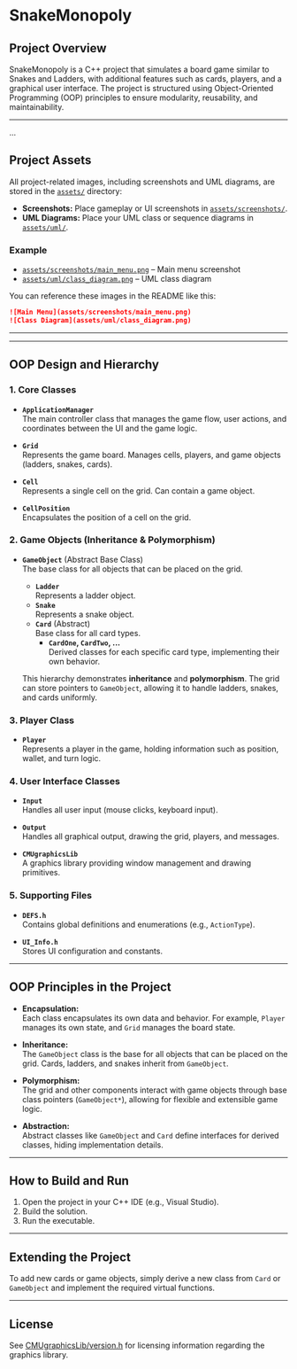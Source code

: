 # SnakeMonopoly

## Project Overview

SnakeMonopoly is a C++ project that simulates a board game similar to Snakes and Ladders, with additional features such as cards, players, and a graphical user interface. The project is structured using Object-Oriented Programming (OOP) principles to ensure modularity, reusability, and maintainability.

---

...

## Project Assets

All project-related images, including screenshots and UML diagrams, are stored in the [`assets/`](assets) directory:

- **Screenshots:** Place gameplay or UI screenshots in [`assets/screenshots/`](assets/screenshots).
- **UML Diagrams:** Place your UML class or sequence diagrams in [`assets/uml/`](assets/uml).

### Example

- [`assets/screenshots/main_menu.png`](assets/screenshots/main_menu.png) – Main menu screenshot
- [`assets/uml/class_diagram.png`](assets/uml/class_diagram.png) – UML class diagram

You can reference these images in the README like this:

```markdown
![Main Menu](assets/screenshots/main_menu.png)
![Class Diagram](assets/uml/class_diagram.png)
```

---

---

## OOP Design and Hierarchy

### 1. **Core Classes**

- **`ApplicationManager`**  
  The main controller class that manages the game flow, user actions, and coordinates between the UI and the game logic.

- **`Grid`**  
  Represents the game board. Manages cells, players, and game objects (ladders, snakes, cards).

- **`Cell`**  
  Represents a single cell on the grid. Can contain a game object.

- **`CellPosition`**  
  Encapsulates the position of a cell on the grid.

### 2. **Game Objects (Inheritance & Polymorphism)**

- **`GameObject`** (Abstract Base Class)  
  The base class for all objects that can be placed on the grid.

  - **`Ladder`**  
    Represents a ladder object.
  - **`Snake`**  
    Represents a snake object.
  - **`Card`** (Abstract)  
    Base class for all card types.
    - **`CardOne`, `CardTwo`, ...**  
      Derived classes for each specific card type, implementing their own behavior.

  This hierarchy demonstrates **inheritance** and **polymorphism**. The grid can store pointers to `GameObject`, allowing it to handle ladders, snakes, and cards uniformly.

### 3. **Player Class**

- **`Player`**  
  Represents a player in the game, holding information such as position, wallet, and turn logic.

### 4. **User Interface Classes**

- **`Input`**  
  Handles all user input (mouse clicks, keyboard input).

- **`Output`**  
  Handles all graphical output, drawing the grid, players, and messages.

- **`CMUgraphicsLib`**  
  A graphics library providing window management and drawing primitives.

### 5. **Supporting Files**

- **`DEFS.h`**  
  Contains global definitions and enumerations (e.g., `ActionType`).

- **`UI_Info.h`**  
  Stores UI configuration and constants.

---

## OOP Principles in the Project

- **Encapsulation:**  
  Each class encapsulates its own data and behavior. For example, `Player` manages its own state, and `Grid` manages the board state.

- **Inheritance:**  
  The `GameObject` class is the base for all objects that can be placed on the grid. Cards, ladders, and snakes inherit from `GameObject`.

- **Polymorphism:**  
  The grid and other components interact with game objects through base class pointers (`GameObject*`), allowing for flexible and extensible game logic.

- **Abstraction:**  
  Abstract classes like `GameObject` and `Card` define interfaces for derived classes, hiding implementation details.

---

## How to Build and Run

1. Open the project in your C++ IDE (e.g., Visual Studio).
2. Build the solution.
3. Run the executable.

---

## Extending the Project

To add new cards or game objects, simply derive a new class from `Card` or `GameObject` and implement the required virtual functions.

---

## License

See [CMUgraphicsLib/version.h](CMUgraphicsLib/version.h) for licensing information regarding the graphics library.
